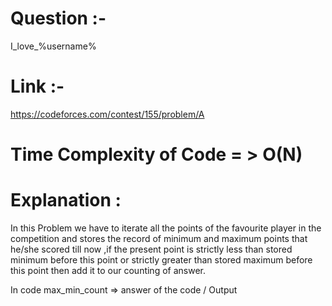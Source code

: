 # Question :- 
I_love_%username% 
# Link :-
https://codeforces.com/contest/155/problem/A

# Time Complexity of Code = > O(N) 

# Explanation :

In this Problem we have to iterate all the points of the favourite player in the competition and stores the record of minimum and maximum points that he/she scored till now ,if the present point is strictly less than stored minimum before this point or strictly greater than stored maximum before this point then add it to our counting of answer.

In code max_min_count => answer of the code / Output
